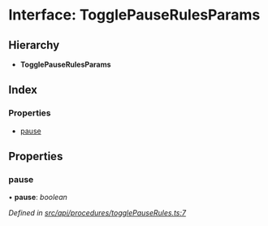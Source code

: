 # Interface: TogglePauseRulesParams

## Hierarchy

* **TogglePauseRulesParams**

## Index

### Properties

* [pause](_src_api_procedures_togglepauserules_.togglepauserulesparams.md#pause)

## Properties

###  pause

• **pause**: *boolean*

*Defined in [src/api/procedures/togglePauseRules.ts:7](https://github.com/PolymathNetwork/polymesh-sdk/blob/2aa4a44/src/api/procedures/togglePauseRules.ts#L7)*
